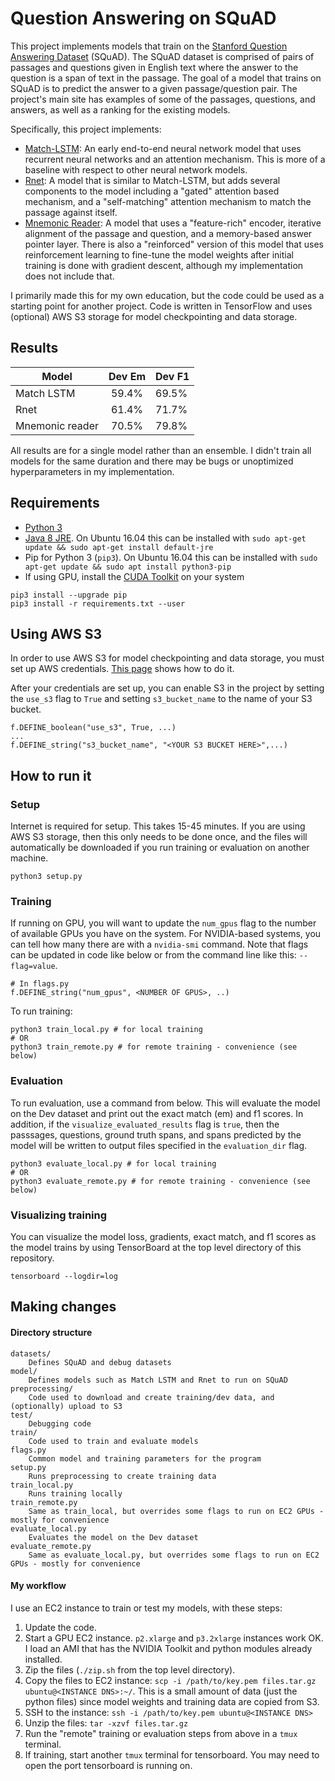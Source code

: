 Question Answering on SQuAD
===========================
This project implements models that train on the
[Stanford Question Answering Dataset](https://rajpurkar.github.io/SQuAD-explorer/)
(SQuAD). The SQuAD dataset is comprised of pairs of passages and questions
given in English text where the answer to the question is a span of text in the
passage. The goal of a model that trains on SQuAD is to predict the answer to
a given passage/question pair. The project's main site has examples of some of
the passages, questions, and answers, as well as a ranking for the
existing models.

Specifically, this project implements:
* [Match-LSTM](https://arxiv.org/abs/1608.07905): An early end-to-end neural
  network model that uses recurrent neural networks and an attention
  mechanism. This is more of a baseline with respect to other neural network
  models.
* [Rnet](aka.ms/rnet): A model that is similar to Match-LSTM, but adds several
  components to the model including a "gated" attention based mechanism, and
  a "self-matching" attention mechanism to match the passage against itself.
* [Mnemonic Reader](https://arxiv.org/abs/1705.02798): A model that uses a
  "feature-rich" encoder, iterative alignment of the passage and question,
  and a memory-based answer pointer layer. There is also a "reinforced" version
  of this model that uses reinforcement learning to fine-tune the model weights
  after initial training is done with gradient descent, although my
  implementation does not include that.

I primarily made this for my own education, but the code could be used as a
starting point for another project. Code is written in TensorFlow and uses
(optional) AWS S3 storage for model checkpointing and data storage.


Results
------------
|Model           | Dev Em            | Dev F1   |
| -------------- |:-----------------:| -------- |
|Match LSTM      | 59.4%             | 69.5%    |
|Rnet            | 61.4%             | 71.7%    |
|Mnemonic reader | 70.5%             | 79.8%    |

All results are for a single model rather than an ensemble.
I didn't train all models for the same duration and there may be bugs or
unoptimized hyperparameters in my implementation.


Requirements
-------------
* [Python 3](https://www.python.org/downloads/)
* [Java 8 JRE](http://www.oracle.com/technetwork/java/javase/downloads/jre8-downloads-2133155.html).
  On Ubuntu 16.04 this can be installed with
  `sudo apt-get update && sudo apt-get install default-jre`
* Pip for Python 3 (`pip3`). On Ubuntu 16.04 this can be installed with
  `sudo apt-get update && sudo apt install python3-pip`
* If using GPU, install the
  [CUDA Toolkit](https://developer.nvidia.com/cuda-toolkit) on your system

```
pip3 install --upgrade pip
pip3 install -r requirements.txt --user
```

Using AWS S3
--------------
In order to use AWS S3 for model checkpointing and data storage, you must set
up AWS credentials.
[This page](http://docs.aws.amazon.com/cli/latest/userguide/cli-config-files.html)
shows how to do it.

After your credentials are set up, you can enable S3 in the project by setting
the `use_s3` flag to `True` and setting `s3_bucket_name` to the name of your
S3 bucket.

```
f.DEFINE_boolean("use_s3", True, ...)
...
f.DEFINE_string("s3_bucket_name", "<YOUR S3 BUCKET HERE>",...)
```

How to run it
-------------
### Setup
Internet is required for setup. This takes 15-45 minutes. If you are using AWS
S3 storage, then this only needs to be done once, and the files will
automatically be downloaded if you run training or evaluation on another
machine.

```
python3 setup.py
```

### Training
If running on GPU, you will want to update the `num_gpus` flag to the number of
available GPUs you have on the system. For NVIDIA-based systems, you can tell
how many there are with a `nvidia-smi` command. Note that flags can be
updated in code like below or from the command line like this: `--flag=value`.

```
# In flags.py
f.DEFINE_string("num_gpus", <NUMBER OF GPUS>, ..)
```

To run training:

```
python3 train_local.py # for local training
# OR
python3 train_remote.py # for remote training - convenience (see below)
```

### Evaluation
To run evaluation, use a command from below. This will evaluate the model
on the Dev dataset and print out the exact match (em) and f1 scores.
In addition, if the `visualize_evaluated_results` flag is `true`, then
the passsages, questions, ground truth spans, and spans predicted by the
model will be written to output files specified in the `evaluation_dir`
flag.

```
python3 evaluate_local.py # for local training
# OR
python3 evaluate_remote.py # for remote training - convenience (see below)
```

### Visualizing training
You can visualize the model loss, gradients, exact match, and f1 scores as the
model trains by using TensorBoard at the top level directory of this
repository.
```
tensorboard --logdir=log
```

Making changes
--------------

#### Directory structure

    datasets/
        Defines SQuAD and debug datasets
    model/
        Defines models such as Match LSTM and Rnet to run on SQuAD
    preprocessing/
        Code used to download and create training/dev data, and (optionally) upload to S3
    test/
        Debugging code
    train/
        Code used to train and evaluate models
    flags.py
        Common model and training parameters for the program
    setup.py
        Runs preprocessing to create training data
    train_local.py
        Runs training locally
    train_remote.py
        Same as train_local, but overrides some flags to run on EC2 GPUs - mostly for convenience
    evaluate_local.py
        Evaluates the model on the Dev dataset
    evaluate_remote.py
        Same as evaluate_local.py, but overrides some flags to run on EC2 GPUs - mostly for convenience

#### My workflow

I use an EC2 instance to train or test my models, with these steps:
1. Update the code.
2. Start a GPU EC2 instance. `p2.xlarge` and `p3.2xlarge` instances work OK.
   I load an AMI that has the NVIDIA Toolkit and python modules already
   installed.
3. Zip the files (`./zip.sh` from the top level directory).
4. Copy the files to EC2 instance:
   `scp -i /path/to/key.pem files.tar.gz ubuntu@<INSTANCE DNS>:~/`.
   This is a small amount of data (just the python files) since model weights
   and training data are copied from S3.
5. SSH to the instance: `ssh -i /path/to/key.pem ubuntu@<INSTANCE DNS>`
6. Unzip the files: `tar -xzvf files.tar.gz`
7. Run the "remote" training or evaluation steps from above in a `tmux`
   terminal.
8. If training, start another `tmux` terminal for tensorboard. You may need to
   open the port tensorboard is running on.
